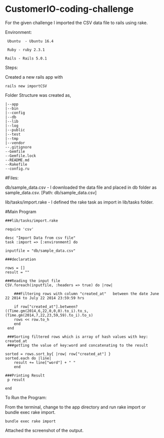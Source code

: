 # CustomerIO-coding-challenge

For the given challenge I imported the CSV data file  to rails using rake.

Environment:

	 Ubuntu  - Ubuntu 16.4 
 
	 Ruby - ruby 2.3.1
 
 	Rails - Rails 5.0.1

Steps:

Created a new rails app with
 
	rails new importCSV

Folder Structure was created as,

	|--app 
	|--bin 
	|--config     
	|--db   
	|--lib
	|--log
	|--public 
	|--test 
	|--tmp 
	|--vendor
	--.gitignore
	--Gemfile
	--Gemfile.lock
	--README.md        
	--Rakefile    
	--config.ru                          


#Files:

db/sample_data.csv - I downloaded the data file and placed in db folder as sample_data.csv. [Path: db/sample_data.csv]

lib/tasks/import.rake - I defined the rake task as import in lib/tasks folder.


#Main Program

	###lib/tasks/import.rake

	require 'csv'

	desc "Import Data from csv file"
	task :import => [:environment] do

	inputfile = "db/sample_data.csv"

   	###declaration

	rows = []
	result = ""

 	###Reading the input file 
 	CSV.foreach(inputfile, :headers => true) do |row|
   
   		###Filtering rows with column "created_at"   between the date June 22 2014 to July 22 2014 23:59:59 hrs

   		if row["created_at"].between?((Time.gm(2014,6,22,0,0,0).to_i).to_s,(Time.gm(2014,7,22,23,59,59).to_i).to_s)
		rows << row.to_h  
  	 	end
	 end
 
  	 ###Sorting filtered rows which is array of hash values with key: created_at 
 	 ###getting the value of key:word and concatenating to the result

  	sorted = rows.sort_by{ |row| row["created_at"] }
 	sorted.each do |line|
		result += line["word"] + " "
  		end  
   
  	###Printing Result	
 	 p result

	end


To Run the Program:

From the terminal, change to the app directory and run rake import or bundle exec rake import.
  
    bundle exec rake import

Attached the screenshot of the output.
